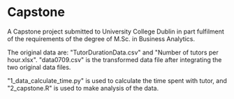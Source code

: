 # Capstone
A Capstone project submitted to University College Dublin in part fulfilment of the requirements of the degree of M.Sc. in Business Analytics.

The original data are: "TutorDurationData.csv" and "Number of tutors per hour.xlsx".
"data0709.csv" is the transformed data file after integrating the two original data files.

"1_data_calculate_time.py" is used to calculate the time spent with tutor, and "2_capstone.R" is used to make analysis of the data.
